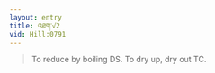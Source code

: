 ```yaml
---
layout: entry
title: འཐག་√2
vid: Hill:0791
---
```

> To reduce by boiling DS. To dry up, dry out TC.
